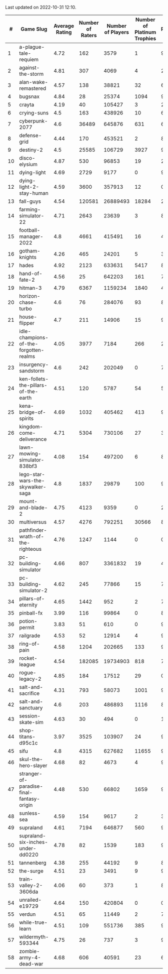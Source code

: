 Last updated on 2022-10-31 12:10.


|#|Game Slug|Average Rating|Number of Raters|Number of Players|Number of Platinum Trophies|Max Rarity (%)|
|---|---|---|---|---|---|---|
|1|a-plague-tale-requiem|4.72|162|3579|1|91|
|2|against-the-storm|4.81|307|4069|4|2|
|3|alan-wake-remastered|4.57|138|38821|32|6|
|4|bugsnax|4.84|28|25374|1094|97|
|5|crayta|4.19|40|105427|3|23|
|6|crying-suns|4.5|163|438926|10|65|
|7|cyberpunk-2077|4.6|36489|645876|631|61|
|8|defense-grid|4.44|170|453521|2|80|
|9|destiny-2|4.5|25585|106729|3927|96|
|10|disco-elysium|4.87|530|96853|19|28|
|11|dying-light|4.69|2729|9177|0|96|
|12|dying-light-2-stay-human|4.59|3600|357913|12|0.3|
|13|fall-guys|4.54|120581|26889493|18284|2|
|14|farming-simulator-22|4.71|2643|23639|3|81|
|15|football-manager-2022|4.8|4661|415491|16|48|
|16|gotham-knights|4.26|465|24201|5|34|
|17|hades|4.92|2123|633631|5417|89|
|18|hand-of-fate-2|4.56|25|642203|161|72|
|19|hitman-3|4.79|6367|1159234|1840|48|
|20|horizon-chase-turbo|4.6|76|284076|93|83|
|21|house-flipper|4.7|211|14906|15|93|
|22|idle-champions-of-the-forgotten-realms|4.05|3977|7184|266|27|
|23|insurgency-sandstorm|4.6|242|202049|0|7|
|24|ken-follets-the-pillars-of-the-earth|4.51|120|5787|54|53|
|25|kena-bridge-of-spirits|4.69|1032|405462|413|94|
|26|kingdom-come-deliverance|4.71|5304|730106|27|30|
|27|lawn-mowing-simulator-838bf3|4.08|154|497200|6|89|
|28|lego-star-wars-the-skywalker-saga|4.8|1837|29879|100|98|
|29|mount-and-blade-2|4.75|4123|9359|0|23|
|30|multiversus|4.57|4276|792251|30566|80|
|31|pathfinder-wrath-of-the-righteous|4.76|1247|1144|0|0.1|
|32|pc-building-simulator|4.66|807|3361832|19|48|
|33|pc-building-simulator-2|4.62|245|77866|15|75|
|34|pillars-of-eternity|4.65|1442|952|2|79|
|35|pinball-fx|3.99|116|99864|0|85|
|36|potion-permit|3.83|51|610|0|97|
|37|railgrade|4.53|52|12914|4|98|
|38|ring-of-pain|4.58|1204|202665|133|97|
|39|rocket-league|4.54|182085|19734903|818|75|
|40|rogue-legacy-2|4.85|184|17512|29|0.1|
|41|salt-and-sacrifice|4.31|793|58073|1001|91|
|42|salt-and-sanctuary|4.6|203|486893|1116|83|
|43|session-skate-sim|4.63|30|494|0|17|
|44|shop-titans-d95c1c|3.97|3525|103907|24|98|
|45|sifu|4.8|4315|627682|11655|96|
|46|skul-the-hero-slayer|4.68|82|4673|4|96|
|47|stranger-of-paradise-final-fantasy-origin|4.48|530|66802|1659|98|
|48|sunless-sea|4.59|154|9617|2|37|
|49|supraland|4.61|7194|646877|560|99|
|50|supraland-six-inches-under-dd0220|4.78|82|1539|183|99|
|51|tannenberg|4.38|255|44192|9|83|
|52|the-surge|4.51|23|3491|9|94|
|53|train-valley-2-3606da|4.06|60|373|1|88|
|54|unrailed-e19729|4.64|150|420804|0|0.5|
|55|verdun|4.51|65|11449|2|70|
|56|while-true-learn|4.51|109|551736|385|93|
|57|wildermyth-593344|4.75|26|737|3|90|
|58|zombie-army-4-dead-war|4.68|606|40591|23|66|
